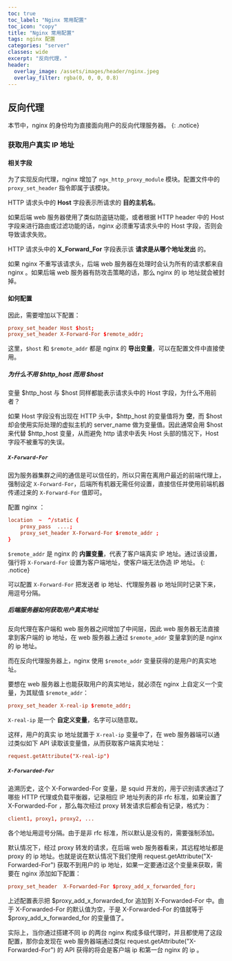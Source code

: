 ```yaml
---
toc: true
toc_label: "Nginx 常用配置"
toc_icon: "copy"
title: "Nginx 常用配置"
tags: nginx 配置
categories: "server"
classes: wide
excerpt: "反向代理，"
header:
  overlay_image: /assets/images/header/nginx.jpeg
  overlay_filter: rgba(0, 0, 0, 0.8)
---
```



## 反向代理

本节中，nginx 的身份均为直接面向用户的反向代理服务器。
{: .notice}



### 获取用户真实 IP  地址



#### 相关字段

为了实现反向代理，nginx 增加了 `ngx_http_proxy_module` 模块。配置文件中的 `proxy_set_header` 指令即属于该模块。  

HTTP 请求头中的 **Host** 字段表示所请求的 **目的主机名**。

如果后端 web 服务器使用了类似防盗链功能，或者根据 HTTP header 中的 Host 字段来进行路由或过滤功能的话，nginx 必须重写请求头中的 Host 字段，否则会导致请求失败。

HTTP 请求头中的 **X_Forward_For** 字段表示该 **请求是从哪个地址发出** 的。

如果 nginx 不重写该请求头，后端 web 服务器在处理时会认为所有的请求都来自 nginx 。如果后端 web 服务器有防攻击策略的话，那么 nginx 的 ip 地址就会被封掉。



#### 如何配置

因此，需要增加以下配置：

```conf
proxy_set_header Host $host;
proxy_set_header X-Forward-For $remote_addr;
```

这里，`$host` 和 `$remote_addr` 都是 nginx 的 **导出变量**，可以在配置文件中直接使用。


##### 为什么不用 $http_host 而用 $host

变量 $http_host 与 $host 同样都能表示请求头中的 Host 字段，为什么不用前者？

如果 Host 字段没有出现在 HTTP 头中，$http_host 的变量值将为 **空**，而 $host 却会使用实际处理的虚拟主机的 server_name 做为变量值。因此通常会用 $host 来代替 $http_host 变量，从而避免 http 请求中丢失 Host 头部的情况下，Host 字段不被重写的失误。


##### `X-Forward-For`

因为服务器集群之间的通信是可以信任的，所以只需在离用户最近的前端代理上，强制设定 `X-Forward-For`，后端所有机器无需任何设置，直接信任并使用前端机器传递过来的 `X-Forward-For` 值即可。

配置 nginx ：

```conf
location  ~  ^/static {
    proxy_pass  ....;
    proxy_set_header X-Forward-For $remote_addr ;
}
```

`$remote_addr` 是 nginx 的 **内置变量**，代表了客户端真实 IP 地址。通过该设置，强行将 `X-Forward-For` 设置为客户端地址，使客户端无法伪造 IP 地址。
{: .notice}

可以配置 `X-Forward-For` 把发送者 ip 地址、代理服务器 ip 地址同时记录下来，用逗号分隔。


##### 后端服务器如何获取用户真实地址

反向代理在客户端和 web 服务器之间增加了中间层，因此 web 服务器无法直接拿到客户端的 ip 地址，在 web 服务器上通过 `$remote_addr` 变量拿到的是 nginx 的 ip 地址。

而在反向代理服务器上，nginx 使用 `$remote_addr` 变量获得的是用户的真实地址。

要想在 web 服务器上也能获取用户的真实地址，就必须在 nginx 上自定义一个变量，为其赋值 `$remote_addr`：

```conf
proxy_set_header X-real-ip $remote_addr;
```

`X-real-ip` 是一个 **自定义变量**，名字可以随意取。

这样，用户的真实 ip 地址就置于 `X-real-ip` 变量中了，在 web 服务器端可以通过类似如下 API 读取该变量值，从而获取客户端真实地址：

```conf
request.getAttribute("X-real-ip")
```


##### `X-Forwarded-For`

追溯历史，这个 X-Forwarded-For 变量，是 squid 开发的，用于识别请求通过了哪些 HTTP 代理或负载平衡器，记录相应 IP 地址列表的非 rfc 标准，如果设置了 X-Forwarded-For ，那么每次经过 proxy 转发请求后都会有记录，格式为：

```conf
client1, proxy1, proxy2, ...
```

各个地址用逗号分隔。由于是非 rfc 标准，所以默认是没有的，需要强制添加。

默认情况下，经过 proxy 转发的请求，在后端 web 服务器看来，其远程地址都是 proxy 的 ip 地址。也就是说在默认情况下我们使用 request.getAttribute("X-Forwarded-For") 获取不到用户的 ip 地址，如果一定要通过这个变量来获取，需要在 nginx 添加如下配置：

```conf
proxy_set_header  X-Forwarded-For $proxy_add_x_forwarded_for;
```

上述配置表示把 $proxy_add_x_forwarded_for 追加到 X-Forwarded-For 中。由于 X-Forwarded-For 的默认值为空，于是 X-Forwarded-For 的值就等于 $proxy_add_x_forwarded_for 的变量值了。

实际上，当你通过搭建不同 ip 的两台 nginx 构成多级代理时，并且都使用了这段配置，那你会发现在 web 服务器端通过类似 request.getAttribute("X-Forwarded-For") 的 API 获得的将会是客户端 ip 和第一台 nginx 的 ip 。
